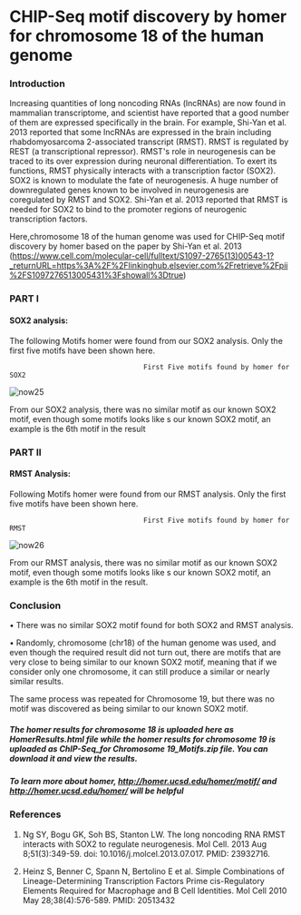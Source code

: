# CHIP-Seq motif discovery by homer for chromosome 18 of the human genome 

### Introduction

Increasing quantities of long noncoding RNAs (lncRNAs) are now found in mammalian transcriptome, and scientist have reported that a good number of them are expressed specifically in the brain. For example, Shi-Yan et al. 2013 reported that some lncRNAs are expressed in the brain including rhabdomyosarcoma 2-associated transcript (RMST). RMST is regulated by REST (a transcriptional repressor). RMST's role in neurogenesis can be traced to its over expression during neuronal differentiation. To exert its functions, RMST physically interacts with a transcription factor (SOX2). SOX2 is known to modulate the fate of neurogenesis. A huge number of downregulated genes known to be involved in neurogenesis are coregulated by RMST and SOX2. Shi-Yan et al. 2013 reported that RMST is needed for SOX2 to bind to the promoter regions of neurogenic transcription factors. 

Here,chromosome 18 of the human genome was used for CHIP-Seq motif discovery by homer based on the paper by Shi-Yan et al. 2013 (https://www.cell.com/molecular-cell/fulltext/S1097-2765(13)00543-1?_returnURL=https%3A%2F%2Flinkinghub.elsevier.com%2Fretrieve%2Fpii%2FS1097276513005431%3Fshowall%3Dtrue)


### PART I

#### SOX2 analysis:

The following Motifs homer were found from our SOX2 analysis. Only the first five motifs have been shown here.

                                     First Five motifs found by homer for SOX2

![now25](https://user-images.githubusercontent.com/58364462/208830191-5eb5c663-d6e4-4c0f-a9a0-8561a670fb1a.png)

From our SOX2 analysis, there was no similar motif as our known SOX2 motif, even though some motifs looks like s our known SOX2 motif, an example is the 6th motif in the result

### PART II

#### RMST Analysis:

Following Motifs homer were found from our RMST analysis. Only the first five motifs have been shown here.

                                     First Five motifs found by homer for  RMST
                                    
![now26](https://user-images.githubusercontent.com/58364462/208831058-f40adbce-5996-49f1-8fef-edc4a260a039.png)

From our RMST analysis, there was no similar motif as our known SOX2 motif, even though some motifs looks like s our known SOX2 motif, an example is the 6th motif in the result.

### Conclusion

• There was no similar SOX2 motif found for both SOX2 and RMST analysis.

• Randomly, chromosome (chr18) of the human genome was used, and even though the required result did not turn out, there are motifs that are very close to being similar to our known SOX2 motif, meaning that if we consider only one chromosome, it can still produce a similar or nearly similar results. 


The same process was repeated for Chromosome 19, but there was no motif was discovered as being similar to our known SOX2 motif. 


##### The homer results for chromosome 18 is uploaded here as HomerResults.html file while the homer results for chromosome 19 is uploaded as ChIP-Seq_for Chromosome 19_Motifs.zip file. You can download it and view the results.


##### To learn more about homer, http://homer.ucsd.edu/homer/motif/ and http://homer.ucsd.edu/homer/ will be helpful


### References

1. Ng SY, Bogu GK, Soh BS, Stanton LW. The long noncoding RNA RMST interacts with SOX2 to regulate neurogenesis. Mol Cell. 2013 Aug 8;51(3):349-59. doi: 10.1016/j.molcel.2013.07.017. PMID: 23932716.

2. Heinz S, Benner C, Spann N, Bertolino E et al. Simple Combinations of Lineage-Determining Transcription Factors Prime cis-Regulatory Elements Required for Macrophage and B Cell Identities. Mol Cell 2010 May 28;38(4):576-589. PMID: 20513432


